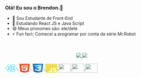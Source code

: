 ### Olá! Eu sou o Brendon.👋

- 🔭 Sou Estudante de Front-End
- 🌱 Estudando React JS e Java Script
- 😄 Meus pronomes são: ele/dele
- ⚡ Fun fact: Comecei  a programar por conta da série Mr.Robot
<br>
<br>
<div align="center">
  <a href="https://github.com/brendonrodri">
  <img height="160em" src="https://github-readme-stats.vercel.app/api?username=brendonrodri&show_icons=true&theme=dracula&include_all_commits=true&count_private=true"/>
  <img height="160em" src="https://github-readme-stats.vercel.app/api/top-langs/?username=brendonrodri&layout=compact&langs_count=7&theme=dracula"/>
</div>
<div style="display: inline_block"><br>
  <img align="center"  height="30" width="40" src="https://raw.githubusercontent.com/devicons/devicon/master/icons/react/react-original.svg">
  <img align="center" height="30" width="40" src="https://raw.githubusercontent.com/devicons/devicon/master/icons/html5/html5-original.svg">
  <img align="center"  height="30" width="40" src="https://raw.githubusercontent.com/devicons/devicon/master/icons/css3/css3-original.svg">
  <img align="center" alt="Rafa-Js" height="30" width="40" src="https://raw.githubusercontent.com/devicons/devicon/master/icons/javascript/javascript-plain.svg">
  <img align="center"  height="30" width="40" src="https://cdn.jsdelivr.net/gh/devicons/devicon/icons/git/git-original.svg">
  <img align="center"  height="30" width="40" src="https://cdn.jsdelivr.net/gh/devicons/devicon/icons/bootstrap/bootstrap-original.svg">
 <img align="center"  height="30" width="40" src="https://cdn.jsdelivr.net/gh/devicons/devicon/icons/ubuntu/ubuntu-plain.svg">         
</div>
